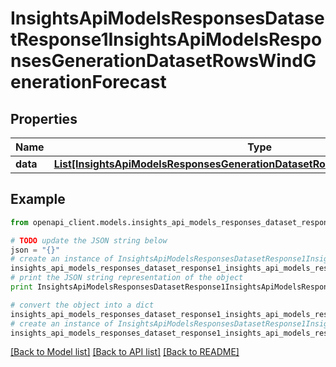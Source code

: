 # InsightsApiModelsResponsesDatasetResponse1InsightsApiModelsResponsesGenerationDatasetRowsWindGenerationForecast


## Properties
Name | Type | Description | Notes
------------ | ------------- | ------------- | -------------
**data** | [**List[InsightsApiModelsResponsesGenerationDatasetRowsWindGenerationForecast]**](InsightsApiModelsResponsesGenerationDatasetRowsWindGenerationForecast.md) |  | [optional] 

## Example

```python
from openapi_client.models.insights_api_models_responses_dataset_response1_insights_api_models_responses_generation_dataset_rows_wind_generation_forecast import InsightsApiModelsResponsesDatasetResponse1InsightsApiModelsResponsesGenerationDatasetRowsWindGenerationForecast

# TODO update the JSON string below
json = "{}"
# create an instance of InsightsApiModelsResponsesDatasetResponse1InsightsApiModelsResponsesGenerationDatasetRowsWindGenerationForecast from a JSON string
insights_api_models_responses_dataset_response1_insights_api_models_responses_generation_dataset_rows_wind_generation_forecast_instance = InsightsApiModelsResponsesDatasetResponse1InsightsApiModelsResponsesGenerationDatasetRowsWindGenerationForecast.from_json(json)
# print the JSON string representation of the object
print InsightsApiModelsResponsesDatasetResponse1InsightsApiModelsResponsesGenerationDatasetRowsWindGenerationForecast.to_json()

# convert the object into a dict
insights_api_models_responses_dataset_response1_insights_api_models_responses_generation_dataset_rows_wind_generation_forecast_dict = insights_api_models_responses_dataset_response1_insights_api_models_responses_generation_dataset_rows_wind_generation_forecast_instance.to_dict()
# create an instance of InsightsApiModelsResponsesDatasetResponse1InsightsApiModelsResponsesGenerationDatasetRowsWindGenerationForecast from a dict
insights_api_models_responses_dataset_response1_insights_api_models_responses_generation_dataset_rows_wind_generation_forecast_form_dict = insights_api_models_responses_dataset_response1_insights_api_models_responses_generation_dataset_rows_wind_generation_forecast.from_dict(insights_api_models_responses_dataset_response1_insights_api_models_responses_generation_dataset_rows_wind_generation_forecast_dict)
```
[[Back to Model list]](../README.md#documentation-for-models) [[Back to API list]](../README.md#documentation-for-api-endpoints) [[Back to README]](../README.md)



